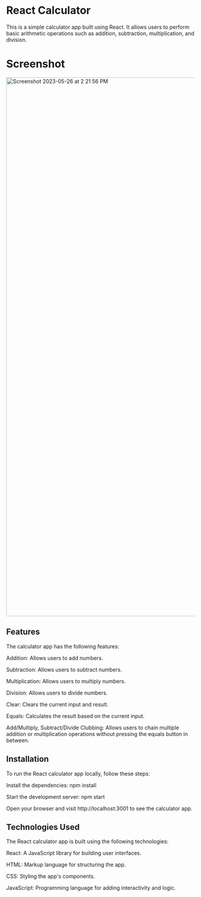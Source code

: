# React Calculator

This is a simple calculator app built using React. It allows users to perform basic arithmetic operations such as addition, subtraction, multiplication, and division.

# Screenshot

<img width="1440" alt="Screenshot 2023-05-26 at 2 21 56 PM" src="https://github.com/AnkithSharmaji/React-Calculator.github.io/assets/86291521/4366d683-e067-48bc-a4bb-f6140da29cb7">


## Features


The calculator app has the following features:

Addition: Allows users to add numbers.

Subtraction: Allows users to subtract numbers.

Multiplication: Allows users to multiply numbers.

Division: Allows users to divide numbers.

Clear: Clears the current input and result.

Equals: Calculates the result based on the current input.

Add/Multiply, Subtract/Divide Clubbing: Allows users to chain multiple addition or multiplication operations without pressing the equals button in between.


## Installation

To run the React calculator app locally, follow these steps:

Install the dependencies: npm install

Start the development server: npm start

Open your browser and visit http://localhost:3001 to see the calculator app.


## Technologies Used 


The React calculator app is built using the following technologies:

React: A JavaScript library for building user interfaces.

HTML: Markup language for structuring the app.

CSS: Styling the app's components.

JavaScript: Programming language for adding interactivity and logic.
